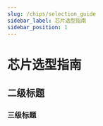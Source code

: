 ```yaml
---
slug: /chips/selection_guide
sidebar_label: 芯片选型指南
sidebar_position: 1
---
```


# 芯片选型指南
## 二级标题
### 三级标题
